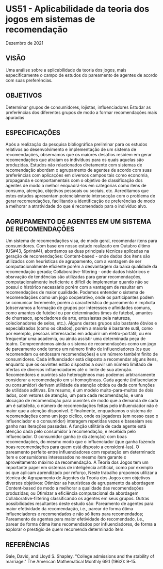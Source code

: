 # US51 - Aplicabilidade da teoria dos jogos em sistemas de recomendação
Dezembro de 2021

## VISÃO
Uma análise sobre a aplicabilidade da teoria dos jogos, mais especificamente o campo de estudos do pareamento de agentes de acordo com suas preferências.

## OBJETIVOS
Determinar grupos de consumidores, lojistas, influenciadores
Estudar as preferências dos diferentes grupos de modo a formar recomendações mais apuradas

## ESPECIFICAÇÕES
Após a realização da pesquisa bibliográfica preliminar para os estudos relativos ao desenvolvimento e implementação de um sistema de recomendações, observamos que os maiores desafios residem em gerar recomendações que atraiam os indivíduos para os quais aquelas são produzidas.
Estudos não relacionados diretamente com sistemas de recomendação abordam o agrupamento de agentes de acordo com suas preferências com aplicações em diversos campos tais como economia, propaganda e comportamentais com o objetivo de classificação dos agentes de modo a melhor enquadrá-los em categorias como ítens de consumo, atenção, objetivos pessoais ou sociais, etc.
Acreditamos que estes estudos apresentam potencialmente intersecção com o problema de gerar recomendações, facilitando a identificação de preferências de modo a melhorar a atratividade do que é recomendado para o indivíduo alvo.

## AGRUPAMENTO DE AGENTES EM UM SISTEMA DE RECOMENDAÇÕES
Um sistema de recomendações visa, de modo geral, recomendar ítens para consumidores. Com base em nosso estudo realizado em Outubro último (US#43, Sprint#4), abordamos as duas principais técnicas aplicadas na geração de recomendações:
Content-based - onde dados dos ítens são utilizados com heurísticas de agrupamento, com a vantagem de ser computacionalmente eficiente porém a desvantagem da baixa qualidade da recomendação gerada;
Collaborative-filtering - onde dados históricos e obsrvação de tendências são utilizadas para gerar recomendações, computacionalmente ineficiente e difícil de implementar quando não se possui o histórico necessário porém com a vantagem de resultar em recomendações de maior qualidade.
Podemos entender o sistema de recomendações como um jogo cooperativo, onde os participantes podem se comunicar livremente, porém a característica de pareamento é implícita (observamos a formação de grupos por interesses e afinidades comuns, como amantes de futebol ou por determinados times de futebol, amantes de churrasco, apreciadores de arte, entusiastas pela natureza, colecionadores de selos, etc.). Alguns destes grupos são bastante óbvios e especializados (como os citados), porém a maioria é bastante sutil, como por exemplo, pessoas interessadas em adquirir um eletro-portátil, ou em frequentar uma academia, ou ainda assistir uma determinada peça de teatro.
Compreendemos ainda o sistema de recomendações como um jogo de pareamento onde temos um número finito de influenciadores (os que recomendam ou endossam recomendações) e um número também finito de consumidores. Cada influenciador está disposto a recomendar alguns ítens, enquanto que os ouvintes estão dispostos a ouvir um número limitado de ofertas de diversos influenciadores até o limite de sua atenção. Recomendores e ouvintes são heterogêneos mas podemos arbtrariamente considerar a recomendação em si homogêneas. Cada agente (influenciador ou consumidor) derivam utilidade da atenção obtida ou dada com funções de utilidade aditivas. Em resumo, é um modelo muito-para-muitos de dois lados, com vetores de atenção, um para cada recomendação, e uma alocação de recomendação para ouvintes de modo que a demanda de cada um é satisfeita, o número de recomendações feitas pelo influenciador não é maior que a atenção disponível.
E finalmente, enquadramos o sistema de recomendações como um jogo cíclico, onde os jogadores (em nosso caso o influenciador e o consumidor) interagem repetidas vezes e baseaiam seu ganho nas iterações passadas. A função utilitária de cada agente está atenção dada pelo consumidor à recomendação, e recebida pelo influenciador. O consumidor ganha (e dá atenção) com boas recomendações, do mesmo modo que o influenciador (que ganha fazendo boas recomendações para quem está disposto a considerá-las). O pareamento perfeito entre influenciadores com reputação em determinado ítem e consumidores interessados no mesmo ítem garante o aproveitamento máximo da recomendação.
A Teoria dos Jogos tem um importante papel em sistemas de inteligência artificial, como por exemplo os que aplicam aprendizado por reforço,
Neste trabalho propomos utilizar a técnica de Agrupamento de Agentes da Teoria dos Jogos com objetivos diversos objetivos:
Otimizar as heurísticas de agrupamento da abordagem Content-based de modo a melhorar a qualidade das recomendações produzidas; ou
Otimizar a eficiência computacional da abordagem Collaborative-filtering classificando os agentes em seus grupos.
Outras possibilidades resultantes deste estudo são:
Pareamento de agentes para maior efetividade da recomendação, i.e., parear de forma ótima influenciadores e recomendados e não só ítens para recomendados;
Pareamento de agentes para maior efetividade do recomendado, i.e., parear de forma ótima itens recomendados por influenciadores, de forma a explorar o prestígio de quem recomenda determinado ítem.

## REFERÊNCIAS
Gale, David, and Lloyd S. Shapley. "College admissions and the stability of marriage." The American Mathematical Monthly 69.1 (1962): 9-15.
